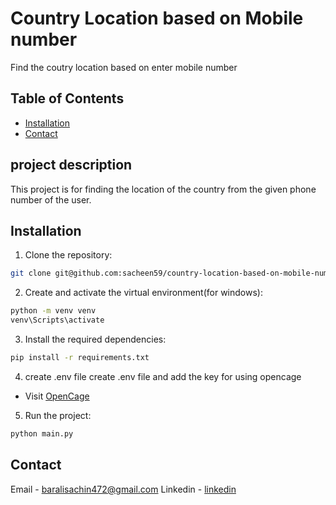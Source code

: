 # Country Location based on Mobile number
Find the coutry location based on enter mobile number

## Table of Contents
- [Installation](#installation)
- [Contact](#contact)

## project description
This project is for finding the location of the country from the given phone number of the user.

## Installation

1. Clone the repository:
```bash
git clone git@github.com:sacheen59/country-location-based-on-mobile-number.git
```
2. Create and activate the virtual environment(for windows):
```bash
python -m venv venv
venv\Scripts\activate
```
3. Install the required dependencies:
```bash
pip install -r requirements.txt
```

4. create .env file
create .env file and add the key for using opencage
- Visit [OpenCage](#https://opencagedata.com/)

5. Run the project:
```bash
python main.py
```

## Contact
Email - [baralisachin472@gmail.com](mailto:baralisachin472@gmail.com)
Linkedin - [linkedin](#https://www.linkedin.com/in/sachin-barali/)

